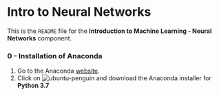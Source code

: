 # Intro to Neural Networks

This is the ```README``` file for the **Introduction to Machine Learning - Neural Networks** component.

### 0 - Installation of Anaconda

1. Go to the Anaconda [website](https://www.anaconda.com/distribution/).
2. Click on ![ubuntu-penguin](PHDS-Intro-to-NN/images/ubuntu-penguin.png) and download the Anaconda installer for **Python 3.7**
